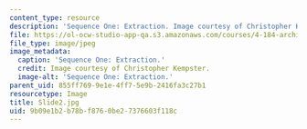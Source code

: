 ```yaml
---
content_type: resource
description: 'Sequence One: Extraction. Image courtesy of Christopher Kempster.'
file: https://ol-ocw-studio-app-qa.s3.amazonaws.com/courses/4-184-architectural-design-workshop-collage-method-and-form-spring-2004/9b09e1b2b78bf8760be27376603f118c_Slide2.jpg
file_type: image/jpeg
image_metadata:
  caption: 'Sequence One: Extraction.'
  credit: Image courtesy of Christopher Kempster.
  image-alt: 'Sequence One: Extraction.'
parent_uid: 855ff769-9e1e-4ff7-5e9b-2416fa3c27b1
resourcetype: Image
title: Slide2.jpg
uid: 9b09e1b2-b78b-f876-0be2-7376603f118c
---
```

